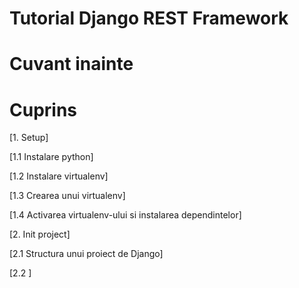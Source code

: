 # Tutorial Django REST Framework

# Cuvant inainte

# Cuprins

[1. Setup]

[1.1 Instalare python]

[1.2 Instalare virtualenv]

[1.3 Crearea unui virtualenv]

[1.4 Activarea virtualenv-ului si instalarea dependintelor]

[2. Init project]

[2.1 Structura unui proiect de Django]

[2.2 ]